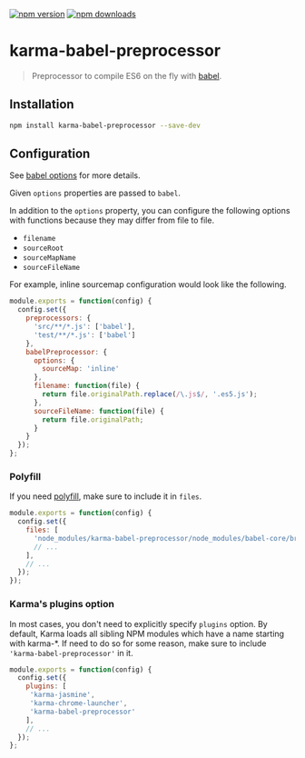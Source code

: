 [![npm version](https://img.shields.io/npm/v/karma-babel-preprocessor.svg)](https://www.npmjs.org/package/karma-babel-preprocessor)
[![npm downloads](https://img.shields.io/npm/dm/karma-babel-preprocessor.svg)](https://www.npmjs.org/package/karma-babel-preprocessor)

# karma-babel-preprocessor

> Preprocessor to compile ES6 on the fly with [babel](https://github.com/6to5/babel).

## Installation

```bash
npm install karma-babel-preprocessor --save-dev
```

## Configuration

See [babel options](https://babeljs.io/docs/usage/options) for more details.

Given `options` properties are passed to `babel`.

In addition to the `options` property, you can configure the following options with functions because they may differ from file to file.

- `filename`
- `sourceRoot`
- `sourceMapName`
- `sourceFileName`

For example, inline sourcemap configuration would look like the following.

```js
module.exports = function(config) {
  config.set({
    preprocessors: {
      'src/**/*.js': ['babel'],
      'test/**/*.js': ['babel']
    },
    babelPreprocessor: {
      options: {
        sourceMap: 'inline'
      },
      filename: function(file) {
        return file.originalPath.replace(/\.js$/, '.es5.js');
      },
      sourceFileName: function(file) {
        return file.originalPath;
      }
    }
  });
};
```

### Polyfill

If you need [polyfill](https://babeljs.io/docs/usage/polyfill/), make sure to include it in `files`.

```js
module.exports = function(config) {
  config.set({
    files: [
      'node_modules/karma-babel-preprocessor/node_modules/babel-core/browser-polyfill.js',
      // ...
    ],
    // ...
  });
});
```

### Karma's plugins option


In most cases, you don't need to explicitly specify `plugins` option. By default, Karma loads all sibling NPM modules which have a name starting with karma-*. If need to do so for some reason, make sure to include `'karma-babel-preprocessor'` in it.

```js
module.exports = function(config) {
  config.set({
    plugins: [
     'karma-jasmine',
     'karma-chrome-launcher',
     'karma-babel-preprocessor'
    ],
    // ...
  });
};
```
